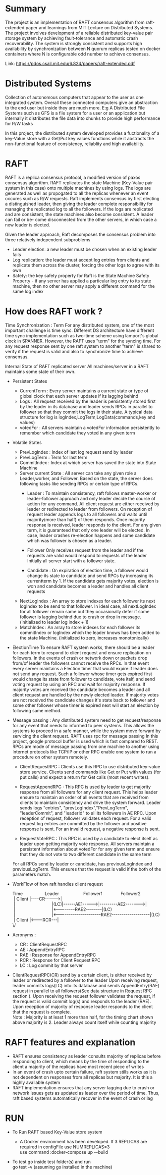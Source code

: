 # Summary 
 The project is an implementation of RAFT consensus algorithm from raft-extended paper
 and learnings from MIT Lecture on Distributed Systems. The project involves development of
 a reliable distributed key-value pair storage system by achieving fault-tolerance and 
 automatic crash recoverability. The system is strongly consistent and supports high availability
 by synchronization between N quorum replicas tested on docker containers where N is configurable
 odd number to achieve consensus.
 
 Link: https://pdos.csail.mit.edu/6.824/papers/raft-extended.pdf
 
# Distributed Systems 
 Collection of autonomous computers that appear to the user as one integrated system. Overall
 these connected computers give an abstraction to the end user but inside they are much more.
 E:g A Distributed File Systems such as GFS is a file system for a user or an application but 
 internally it distributes the file data into chunks to provide high performance for R/W tasks
 
 In this project, the distributed system developed provides a fuctionality of a key-Value store
 with a Get/Put key values functions while it abstracts the non-functional feature of consistency, 
 reliablity and high availability. 

# RAFT
 RAFT is a replica consensus protocol, a modified version of paxos consensus algorithm.
 RAFT replicates the state Machine (Key-Value pair system in this case)
 onto multiple machines by using logs. The logs are generated as well as propogated to 
 all the replicas whenever an event occures such as R/W requests. Raft implements consensus by first
 electing a distinguished leader, then giving the leader complete responsibility for managing the replicated log to all the followers.
 If the logs are replicated and are consistent, the state machines also become consistent.
 A leader can fail or be- come disconnected from the other servers, in which case a new leader is elected.
 
 Given the leader approach, Raft decomposes the consensus problem into three relatively independent subproblems
  - Leader election: a new leader must be chosen when an existing leader fails 
  - Log replication: the leader must accept log entries from clients and replicate them across the cluster,
    forcing the other logs to agree with its own 
  - Safety: the key safety property for Raft is the State Machine Safety Property - if any server has applied a
    particular log entry to its state machine, then no other server may apply a different command for the same log index
  
# How does RAFT work ?
 Time Synchronization : Term
 For any distributed system, one of the most important challenge is time sync. Different DS
 architecture have different time sync implementation such as two-time scheme using lamport's
 global clock in SPANNER. However, the RAFT uses "term" for the syncing time. For any request 
 response sent by one raft system to another "term" is shared to verify if the request is valid 
 and also to synchronize time to achieve consensus.
  
  
  
 Internal State of RAFT replicated server
 All machines/server in a RAFT maintains some state of their own. 
  
 - Persistent States
     - CurrentTerm : Every server maintains a current state or type of global clock that each server
       updates if its lagging behind
     - Logs : All request received by the leader is persistently stored first by the leader in its database
       and leader sends RPCs in parallel to follower so that they commit the logs in their state. A typical 
       data structure for log is logIndex,LogTerm,LogData(commands,key and values)
     - votedFor : All servers maintain a votedFor information persistently to remember which candidate they
       voted in any given term
 - Volatile States
     - PrevLogIndex : Index of last log request send by leader
     - PrevLogTerm : Term for last term
     - CommitIndex : Index at which server has saved the state into State Machine
     - Server current State : All server can take any given role a Leader,worker, and Follower. Based on the
       state, the server does following tasks like sending RPCs or certain type of RPCs.
         - Leader : To maintain consistency, raft follows master-worker or leader-follower approach and only
           leader decide the course of action for any command. All client request are either received by leader or
           redirected to leader from followers. On reception of request leader appends logs to all followers and
           waits until majority(more than half) of them responds. Once majority response is received, leader responds to the client.
           For any given term, it is guaranteed that only one leader will be elected. In case, leader crashes
           re-election happens and some candidate which was follower is chosen as a leader.
         
         - Follower
           Only receives request from the leader and if the requests are valid would respond to requests of the leader
           Initially all server start with a follower state.
           
         - Candidate :
           On expiration of election time, a follower would change its state to candidate and send RPCs by increasing its currentterm
           by 1. If the candidate gets majority votes, election is won and candidate becomes a leader and handles 
           all client requests
     - NextLogIndex : An array to store indexes for each follower its next logIndex to be send to that 
       follower. In ideal case, all nextLogIndex for all follower remain same but they occasionally defer
       if some follower is lagging behind due to crash or drop in message. (initialized to leader log index + 1)
     - MatchIndex : An array to store indexes for each follower its commitIndex or logIndex which the leader
       knows has been added to the state Machine. (initialized to zero, increases monotonically)
    
 - ElectionTime
     To ensure RAFT system works, there should be a leader for each term to respond to client request
     and ensure replication on followers. In the events of crash or network down or packets drop from/of leader
     the followers cannot receive the RPCs. In that event every server maintains a Election timer that would
     expire if leader does not send any request. Such a follower whose timer gets expired first would change
     its state from follower to candidate, vote itelf, and send voting request by using an RPC and wait for majority
     response. If majority votes are received the candidate becomes a leader and all client request are handled
     by the newly elected leader. If majority votes are not received the candidate changes it's state back to follower
     and some other follower whose timer is expired next will start an election by following same method.
 
 
 - Message passing : Any distributed system need to get request/response for any event that
     needs to informed to peer systems. This allows the systems to proceed in a safe manner, while
     the system move forward by servicing the client request. RAFT uses rpc for message passing
     In this project, google protocol buffer is used which is fast compared to REST. 
     RPCs are mode of message passing from one machine to another using Internet protocols like TCP/IP or other
     RPC enable one system to run a procedure on other system remotely. 
 
     - ClientRequestRPC : Clients use this RPC to use distributed key-value store service. Clients send commands like Get or Put
       with values (for put calls) and expect a return for Get calls (most recent writes).  
     
     - RequestAppendRPC : This RPC is used by leader to get majority response from all followers for any 
       client request. This helps leader ensure to maintain an order of all events that are received from clients
       to maintain consistency and drive the system forward. Leader sends logs "entries", "prevLogIndex","PrevLogTerm", 
       "leaderCommit", and "leaderId" to all its followers in AE RPC. Upon reception of request, follower validates
       each request. For a valid request log entries are committed by the follower and positive response is sent. 
       For an invalid request, a negative response is sent.
     
     - RequestVoteRPC : This RPC is used by a candidate to elect itself as leader upon getting majority vote 
       response. All servers maintain a persistent information about votedFor for any given term and ensure that
       they do not vote to two different candidate in the same term

    For all RPCs send by leader or candidate, has previousLogIndex and previousLogTerm. This ensures that 
    the request is valid if the both of the parameters match. 
 
 - WorkFlow of how raft handles client request
        
      Time&nbsp;&nbsp;&nbsp;&nbsp;&nbsp;&nbsp;&nbsp;&nbsp;&nbsp;&nbsp;&nbsp;&nbsp;&nbsp;&nbsp;&nbsp;&nbsp;&nbsp;&nbsp;Leader&nbsp;&nbsp;&nbsp;&nbsp;&nbsp;&nbsp;&nbsp;&nbsp;&nbsp;&nbsp;&nbsp;&nbsp;&nbsp;&nbsp;&nbsp;&nbsp;&nbsp;&nbsp;&nbsp;&nbsp;Follower1&nbsp;&nbsp;&nbsp;&nbsp;&nbsp;&nbsp;&nbsp;&nbsp;&nbsp;&nbsp;&nbsp;&nbsp;&nbsp;&nbsp;&nbsp;Follower2 <br />
      &nbsp;|&nbsp;Client |----CR----->|                                         <br />
      &nbsp;|&nbsp;&nbsp;&nbsp;&nbsp;&nbsp;&nbsp;&nbsp;&nbsp;&nbsp;&nbsp;&nbsp;&nbsp;&nbsp;&nbsp;&nbsp;&nbsp;&nbsp;&nbsp;&nbsp;&nbsp;&nbsp;&nbsp;&nbsp;&nbsp;&nbsp;&nbsp;&nbsp;&nbsp;&nbsp;&nbsp;|(LC)|------AE1----->|---------AE2------->|    <br />
      &nbsp;|&nbsp;&nbsp;&nbsp;&nbsp;&nbsp;&nbsp;&nbsp;&nbsp;&nbsp;&nbsp;&nbsp;&nbsp;&nbsp;&nbsp;&nbsp;&nbsp;&nbsp;&nbsp;&nbsp;&nbsp;&nbsp;&nbsp;&nbsp;&nbsp;&nbsp;&nbsp;&nbsp;&nbsp;&nbsp;      |<--------RAE2--------|(LC)                      <br />
      &nbsp;|&nbsp;&nbsp;&nbsp;&nbsp;&nbsp;&nbsp;&nbsp;&nbsp;&nbsp;&nbsp;&nbsp;&nbsp;&nbsp;&nbsp;&nbsp;&nbsp;&nbsp;&nbsp;&nbsp;&nbsp;&nbsp;&nbsp;&nbsp;&nbsp;&nbsp;&nbsp;&nbsp;&nbsp;&nbsp;&nbsp;|<---------------------RAE2-------------------|(LC) <br />
      &nbsp;|&nbsp;Client |<---RCR---|                                          <br />
          \\/                                                                 <br />
  - Acronyms :
       - CR : ClientRequestRPC
       - AE : AppendEntryRPC
       - RAE : Response for AppendEntryRPC
       - RCR : Response for Client Request RPC
       - LC : Log commit by that server
  - ClientRequestRPC(CR) send by a certain client, is either received by leader or redirected by a follower to the leader
    Upon receiving request, leader commits logs(LC) into its database and sends AppendEntry(RAE) request in parallel
    to all followers(See data structure in Request RPC section ). Upon receiving the request follower validates
    the request, if the request is valid commit log(s) and responds to the leader (RAE). Upon reception of majority
    of response leader responds to the client that the request is complete.
    <br />Note : Majority is at least 1 more than half, for the timing chart shown above majority is 2. Leader always count
    itself while counting majority

# RAFT features and explanation
- RAFT ensures consistency as leader consults majority of replicas before responding to client, which means
  by the time of responding to the client a majority of the replicas have most recent piece of writes
- In an event of crash upto certain failure, raft system stills works as it is not dependent on responses from
  all replicas but majority. It is this a highly available system
- RAFT implementation ensures that any server lagging due to crash or network issues gets as updated as leader
  over the period of time. Thus, raft based systems automatically recover in the event of crash or lag
 
  
# RUN
- To Run RAFT based Key-Value store system
  - A Docker environment has been developed. If 3 REPLICAS are required in configFile use NUMREPLICAS=3 <br />
   use command :docker-compose up --build 
   
- To test
    go inside test folder(s) and run <br />
    go test -v (assuming go installed in the machine)  
  
 
 
 
 
